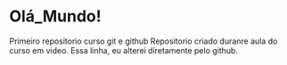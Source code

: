 # Olá_Mundo!
 Primeiro repositorio curso git e github
Repositorio criado duranre aula do curso em video.
Essa linha, eu alterei diretamente pelo github.
